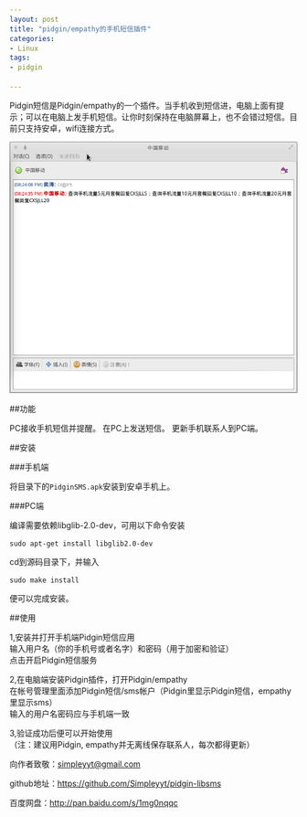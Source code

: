 ```yaml
---
layout: post
title: "pidgin/empathy的手机短信插件"
categories:
- Linux
tags:
- pidgin

---
```


Pidgin短信是Pidgin/empathy的一个插件。当手机收到短信进，电脑上面有提示；可以在电脑上发手机短信。让你时刻保持在电脑屏幕上，也不会错过短信。目前只支持安卓，wifi连接方式。

![](https://github.com/Simpleyyt/pidgin-libsms/raw/master/ScreenShot/pic3.png)

##功能

PC接收手机短信并提醒。
在PC上发送短信。
更新手机联系人到PC端。

##安装

###手机端

将目录下的`PidginSMS.apk`安装到安卓手机上。

###PC端

编译需要依赖libglib-2.0-dev，可用以下命令安装

	sudo apt-get install libglib2.0-dev

cd到源码目录下，并输入

	sudo make install

便可以完成安装。

##使用

1,安装并打开手机端Pidgin短信应用	
输入用户名（你的手机号或者名字）和密码（用于加密和验证）	
点击开启Pidgin短信服务	

2,在电脑端安装Pidgin插件，打开Pidgin/empathy	
在帐号管理里面添加Pidgin短信/sms帐户（Pidgin里显示Pidgin短信，empathy里显示sms）	
输入的用户名密码应与手机端一致	

3,验证成功后便可以开始使用	
（注：建议用Pidgin, empathy并无离线保存联系人，每次都得更新）	

向作者致敬：simpleyyt@gmail.com


github地址：https://github.com/Simpleyyt/pidgin-libsms

百度网盘：http://pan.baidu.com/s/1mg0nqqc

